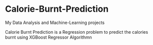 # Calorie-Burnt-Prediction

My Data Analysis and Machine-Learning projects 

Calorie Burnt Prediction is a Regression problem to predict the calories burnt using XGBoost Regressor Algorithmn
